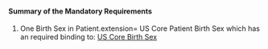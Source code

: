 #### Summary of the Mandatory Requirements

1. One Birth Sex in Patient.extension= US Core Patient Birth Sex which has an required binding to:
[US Core Birth Sex](Valueset-us-core-birthsex.html)
